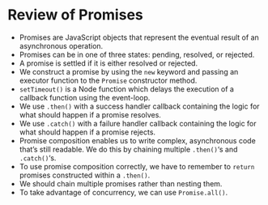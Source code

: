 # Review of Promises

- Promises are JavaScript objects that represent the eventual result of an asynchronous operation.
- Promises can be in one of three states: pending, resolved, or rejected.
- A promise is settled if it is either resolved or rejected.
- We construct a promise by using the `new` keyword and passing an executor function to the `Promise` constructor method.
- `setTimeout()` is a Node function which delays the execution of a callback function using the event-loop.
- We use `.then()` with a success handler callback containing the logic for what should happen if a promise resolves.
- We use `.catch()` with a failure handler callback containing the logic for what should happen if a promise rejects.
- Promise composition enables us to write complex, asynchronous code that’s still readable. We do this by chaining multiple `.then()`‘s and `.catch()`‘s.
- To use promise composition correctly, we have to remember to `return` promises constructed within a `.then()`.
- We should chain multiple promises rather than nesting them.
- To take advantage of concurrency, we can use `Promise.all()`.
